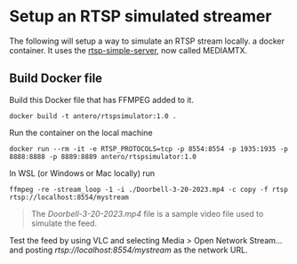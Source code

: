 # Setup an RTSP simulated streamer

The following will setup a way to simulate an RTSP stream locally.
a docker container. It uses the [rtsp-simple-server](https://github.com/aler9/rtsp-simple-server#installation), now called MEDIAMTX.

## Build Docker file

Build this Docker file that has FFMPEG added to it. 

`
docker build -t antero/rtspsimulator:1.0 .
`

Run the container on the local machine

`
docker run --rm -it -e RTSP_PROTOCOLS=tcp -p 8554:8554 -p 1935:1935 -p 8888:8888 -p 8889:8889 antero/rtspsimulator:1.0
`

In WSL (or Windows or Mac locally) run

`
ffmpeg -re -stream_loop -1 -i ./Doorbell-3-20-2023.mp4 -c copy -f rtsp rtsp://localhost:8554/mystream
`

> The _Doorbell-3-20-2023.mp4_ file is a sample video file used to simulate the feed.

Test the feed by using VLC and selecting Media > Open Network Stream... and posting _rtsp://localhost:8554/mystream_ as the network URL.
